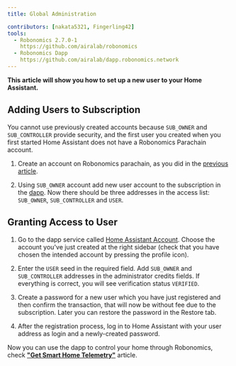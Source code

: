 ```yaml
---
title: Global Administration

contributors: [nakata5321, Fingerling42]
tools:   
  - Robonomics 2.7.0-1
    https://github.com/airalab/robonomics
  - Robonomics Dapp 
    https://github.com/airalab/dapp.robonomics.network
---
```


**This article will show you how to set up a new user to your Home Assistant.**

## Adding Users to Subscription

You cannot use previously created accounts because `SUB_OWNER` and `SUB_CONTROLLER` provide security, and the first user you created when you first started Home Assistant does not have a Robonomics Parachain account.

1. Create an account on Robonomics parachain, as you did in the [previous article](/docs/sub-activate/).

2. Using `SUB_OWNER` account add new user account to the subscription in the [dapp](https://dapp.robonomics.network/#/subscription/devices). Now there should be three addresses in the access list: `SUB_OWNER`, `SUB_CONTROLLER` and `USER`.

<robo-wiki-video autoplay loop controls :videos="[{src: 'https://crustipfs.info/ipfs/QmSxzram7CF4SXpVgEyv98XetjYsxNFQY2GY4PfyhJak7H', type:'mp4'}]" />


## Granting Access to User

1. Go to the dapp service called [Home Assistant Account](https://dapp.robonomics.network/#/home-assistant). Choose the account you've just created at the right sidebar (check that you have chosen the intended account by pressing the profile icon).

2. Enter the `USER` seed in the required field. Add `SUB_OWNER` and `SUB_CONTROLLER` addresses in the administrator credits fields. If everything is correct, you will see verification status `VERIFIED`.

3. Create a password for a new user which you have just registered and then confirm the transaction, that will now be without fee due to the subscription. Later you can restore the password in the Restore tab.

4. After the registration process, log in to Home Assistant with your user address as login and a newly-created password.

<robo-wiki-video autoplay loop controls :videos="[{src: 'https://crustipfs.info/ipfs/QmW2TXuwCYXzgcRfEUx4imZU5ZerEzkuD5P53u9g2WnxDh', type:'mp4'}]" />

Now you can use the dapp to control your home through Robonomics, check [**"Get Smart Home Telemetry"**](/docs/smart-home-telemetry/) article.
